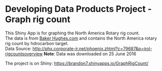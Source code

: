 Developing Data Products Project - Graph rig count 
==========================================================

This Shiny App is for graphing the North America Rotary rig count.    
The data is from [Baker Hughes.com](http://www.bakerhughes.com/) and contains the North America rotary rig count by hdrocarbon target.  
Data Source: http://phx.corporate-ir.net/phoenix.zhtml?c=79687&p=irol-rigcountsoverview
**Note**: Data was downloaded on 25 June 2016 

The project is on Shiny: https://brandon7.shinyapps.io/GraphRigCount/
